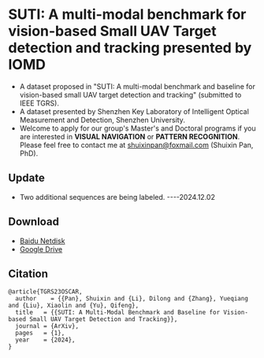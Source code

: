 # SUTI: A multi-modal benchmark for vision-based Small UAV Target detection and tracking presented by IOMD
* A dataset proposed in "SUTI: A multi-modal benchmark and baseline for vision-based small UAV target detection and tracking" (submitted to IEEE TGRS).
* A dataset presented by Shenzhen Key Laboratory of Intelligent Optical Measurement and Detection, Shenzhen University.
* Welcome to apply for our group's Master's and Doctoral programs if you are interested in **VISUAL NAVIGATION** or **PATTERN RECOGNITION**. Please feel free to contact me at shuixinpan@foxmail.com (Shuixin Pan, PhD).
## Update
* Two additional sequences are being labeled. ----2024.12.02

## Download
* [Baidu Netdisk](https://pan.baidu.com/s/1OB4dMpYwlghDCzP0rn9urQ?pwd=IOMD)
* [Google Drive](https://drive.google.com/file/d/17eoHmmm6vI_shQHcxjXpvQ53pNaBvPz0/view?usp=sharing)

## Citation
```
@article{TGRS23OSCAR,
  author    = {{Pan}, Shuixin and {Li}, Dilong and {Zhang}, Yueqiang and {Liu}, Xiaolin and {Yu}, Qifeng},
  title   = {{SUTI: A Multi-Modal Benchmark and Baseline for Vision-based Small UAV Target Detection and Tracking}},
  journal = {ArXiv},
  pages   = {1},
  year    = {2024},
}
```
